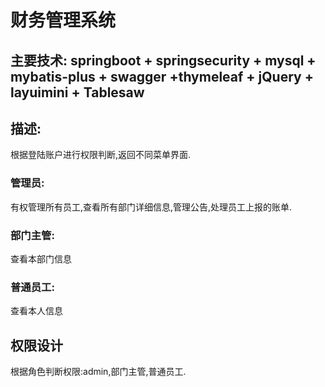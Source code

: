 # 财务管理系统
## 主要技术: springboot + springsecurity + mysql + mybatis-plus + swagger +thymeleaf + jQuery + layuimini + Tablesaw 
## 描述:
根据登陆账户进行权限判断,返回不同菜单界面.
### 管理员:
有权管理所有员工,查看所有部门详细信息,管理公告,处理员工上报的账单.
### 部门主管:
查看本部门信息
### 普通员工:
查看本人信息
## 权限设计
根据角色判断权限:admin,部门主管,普通员工.
